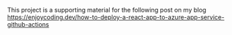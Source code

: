 This project is a supporting material for the following post on my blog 
https://enjoycoding.dev/how-to-deploy-a-react-app-to-azure-app-service-github-actions
